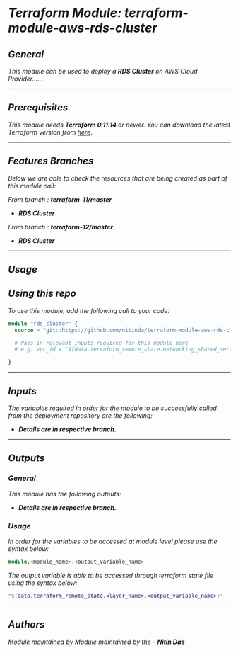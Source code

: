 # _Terraform Module: terraform-module-aws-rds-cluster_


## _General_

_This module can be used to deploy a_ _**RDS Cluster** on AWS Cloud Provider......_


---

## _Prerequisites_

_This module needs **Terraform 0.11.14** or newer._
_You can download the latest Terraform version from_ [_here_](https://www.terraform.io/downloads.html).



---

## _Features Branches_

_Below we are able to check the resources that are being created as part of this module call:_

_From branch :_ _**terraform-11/master**_ 

- _**RDS Cluster**_

_From branch :_ _**terraform-12/master**_

- _**RDS Cluster**_


---

## _Usage_

## _Using this repo_

_To use this module, add the following call to your code:_

```tf
module "rds_cluster" {
  source = "git::https://github.com/nitinda/terraform-module-aws-rds-cluster.git?ref=master"

  # Pass in relevant inputs required for this module here
  # e.g. vpc_id = "${data.terraform_remote_state.networking_shared_services.vpc_id}"

}
```


---

## _Inputs_

_The variables required in order for the module to be successfully called from the deployment repository are the following:_

- _**Details are in respective branch.**_


---


## _Outputs_

### _General_

_This module has the following outputs:_


- _**Details are in respective branch.**_



### _Usage_

_In order for the variables to be accessed at module level please use the syntax below:_

```tf
module.<module_name>.<output_variable_name>
```


_The output variable is able to be accessed through terraform state file using the syntax below:_

```tf
"${data.terraform_remote_state.<layer_name>.<output_variable_name>}"
```

---



## _Authors_

_Module maintained by Module maintained by the -_ **_Nitin Das_**